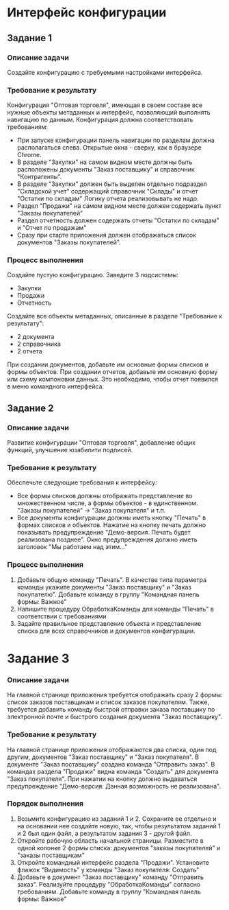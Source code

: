 # Интерфейс конфигурации

## Задание 1

### Описание задачи

Создайте конфигурацию с требуемыми настройками интерфейса.

### Требование к результату

Конфигурация "Оптовая торговля", имеющая в своем составе все нужные объекты метаданных и интерфейс, позволяющий выполнять навигацию по данным.
Конфигурация должна соответствовать требованиям:

* При запуске конфигурации панель навигации по разделам должна располагаться слева. Открытые окна - сверху, как в браузере Chrome.
* В разделе "Закупки" на самом видном месте должны быть расположены документы "Заказ поставщику" и справочник "Контрагенты".
* В разделе "Закупки" должен быть выделен отдельно подраздел "Складской учет" содержащий справочник "Склады" и отчет "Остатки по складам" Логику отчета реализовывать не надо.
* Раздел "Продажи" на самом видном месте должен содержать пункт "Заказы покупателей"
* Раздел отчетность должен содержать отчеты "Остатки по складам" и "Отчет по продажам"
* Сразу при старте приложения должен отображаться список документов "Заказы покупателей".

### Процесс выполнения

Создайте пустую конфигурацию. Заведите 3 подсистемы:

* Закупки
* Продажи
* Отчетность

Создайте все объекты метаданных, описанные в разделе "Требование к результату":

* 2 документа
* 2 справочника
* 2 отчета

При создании документов, добавьте им основные формы списков и формы объектов.
При создании отчетов, добавьте им основную форму или схему компоновки данных. Это необходимо, чтобы отчет появился в меню командного интерфейса.

## Задание 2

### Описание задачи

Развитие конфигурации "Оптовая торговля", добавление общих функций, улучшение юзабилити подписей.

### Требование к результату

Обеспечьте следующие требования к интерфейсу:

* Все формы списков должны отображать представление во множественном числе, а формы объектов - в единственном. "Заказы покупателей" -> "Заказ покупателя" и т.п.
* Все документы конфигурации должны иметь кнопку "Печать" в формах списков и объектов. Нажатие на кнопку печать должно показывать предупреждение "Демо-версия. Печать будет реализована позднее". Окно предупреждения должно иметь заголовок "Мы работаем над этим..."

### Процесс выполнения

1. Добавьте общую команду "Печать". В качестве типа параметра команды укажите документы "Заказ поставщику" и "Заказ покупателю". Добавьте команду в группу "Командная панель формы: Важное"
2. Напишите процедуру ОбработкаКоманды для команды "Печать" в соответствии с требованиями
3. Задайте правильное представление объекта и представление списка для всех справочников и документов конфигурации. 

# Задание 3

### Описание задачи

На главной странице приложения требуется отображать сразу 2 формы: список заказов поставщикам и список заказов покупателям. Также, требуется добавить команду быстрой отправки заказа поставщику по электронной почте и быстрого создания документа "Заказ поставщику".

### Требование к результату

На главной странице приложения отображаются два списка, один под другим, документов "Заказ поставщику" и "Заказ покупателя". В документе "Заказ поставщику" создана команда "Отправить заказ". В командах раздела "Продажи" видна команда "Создать" для документа "Заказ покупателя". При нажатии на кнопку должно выдаваться предупреждение "Демо-версия. Данная возможность не реализована".

### Порядок выполнения

1. Возьмите конфигурацию из заданий 1 и 2. Сохраните ее отдельно и на основании нее создайте новую, так, чтобы результатом заданий 1 и 2 был один файл, а результатом задания 3 - другой файл.
2. Откройте рабочую область начальной страницы. Разместите в одной колонке 2 формы списка: документов "заказы покупателей" и "заказы поставщикам"
3. Откройте командный интерфейс раздела "Продажи". Установите флажок "Видимость" у команды "Заказ покупателя: Создать"
4. Добавьте в документ "Заказ поставщику" команду "Отправить заказ". Реализуйте процедуру "ОбработкаКоманды" согласно требованиям. Добавьте команду в группу "Командная панель формы: Важное"